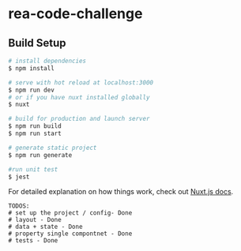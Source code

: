 # rea-code-challenge

## Build Setup

```bash
# install dependencies
$ npm install

# serve with hot reload at localhost:3000
$ npm run dev
# or if you have nuxt installed globally
$ nuxt

# build for production and launch server
$ npm run build
$ npm run start

# generate static project
$ npm run generate

#run unit test
$ jest

```

For detailed explanation on how things work, check out [Nuxt.js docs](https://nuxtjs.org).

```
TODOS:
# set up the project / config- Done
# layout - Done
# data + state - Done
# property single compontnet - Done
# tests - Done

```